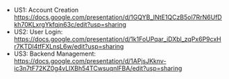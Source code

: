 - US1: Account Creation https://docs.google.com/presentation/d/1GQYB_INtE1QCzB5ol7RrN6UfDkh70KLxrgYkfqjn63c/edit?usp=sharing
- US2: User Login: https://docs.google.com/presentation/d/1k1FoUPqar_iDXbl_zqPx6P9cxHr7KTDl4tfFXLnsL6w/edit?usp=sharing
- US3: Backend Management: https://docs.google.com/presentation/d/1APjsJKknv-ic3n7tF72KZ0g4vLlXBh54TCwsuqnlFBA/edit?usp=sharing
